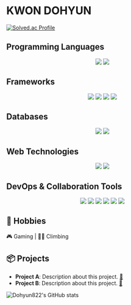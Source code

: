 # KWON DOHYUN
[![Solved.ac Profile](http://mazassumnida.wtf/api/v2/generate_badge?boj=yup822)](https://solved.ac/yup822/)

## Programming Languages
<p align="center">
  <img src="https://img.shields.io/badge/Java-007396?style=flat-square&logo=Java&logoColor=white" />
  <img src="https://img.shields.io/badge/Python-3776AB?style=flat-square&logo=Python&logoColor=white" />
</p>

## Frameworks
<p align="center">
  <img src="https://img.shields.io/badge/Spring Boot-6DB33F?style=flat-square&logo=Spring Boot&logoColor=white" />
  <img src="https://img.shields.io/badge/Hadoop-005571?style=flat-square&logo=Hadoop&logoColor=white" />
  <img src="https://img.shields.io/badge/Spark-E25A1C?style=flat-square&logo=Apache Spark&logoColor=white" />
  <img src="https://img.shields.io/badge/Kafka-231F20?style=flat-square&logo=Apache Kafka&logoColor=white" />
</p>

## Databases
<p align="center">
  <img src="https://img.shields.io/badge/MySQL-4479A1?style=flat-square&logo=MySQL&logoColor=white" />
  <img src="https://img.shields.io/badge/Redis-DC382D?style=flat-square&logo=Redis&logoColor=white" />
</p>

## Web Technologies
<p align="center">
  <img src="https://img.shields.io/badge/HTML-E34F26?style=flat-square&logo=HTML5&logoColor=white" />
  <img src="https://img.shields.io/badge/CSS-1572B6?style=flat-square&logo=CSS3&logoColor=white" />
</p>

## DevOps & Collaboration Tools
<p align="center">
  <img src="https://img.shields.io/badge/Jenkins-D24939?style=flat-square&logo=Jenkins&logoColor=white" />
  <img src="https://img.shields.io/badge/Docker-2496ED?style=flat-square&logo=Docker&logoColor=white" />
  <img src="https://img.shields.io/badge/Git-F05032?style=flat-square&logo=Git&logoColor=white" />
  <img src="https://img.shields.io/badge/Jira-0052CC?style=flat-square&logo=Jira&logoColor=white" />
  <img src="https://img.shields.io/badge/GitLab-FCA121?style=flat-square&logo=GitLab&logoColor=white" />
  <img src="https://img.shields.io/badge/Mattermost-0072C6?style=flat-square&logo=Mattermost&logoColor=white" />
</p>

## 🎨 Hobbies
🎮 Gaming | 🧗‍♂️ Climbing

## 📦 Projects
- **Project A**: Description about this project. [🔗](#)
- **Project B**: Description about this project. [🔗](#)


![Dohyun822's GitHub stats](https://github-readme-stats-git-master-dohyun822.vercel.app/api?username=Dohyun822&show_icons=true&theme=radical&count_private=true&include_all_commits=true)


